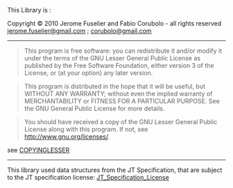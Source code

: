 This Library is :

Copyright © 2010 Jerome Fuselier and Fabio Corubolo - all rights reserved
jerome.fuselier@gmail.com ; corubolo@gmail.com

---


> This program is free software: you can redistribute it and/or modify
> it under the terms of the GNU Lesser General Public License as published by
> the Free Software Foundation, either version 3 of the License, or
> (at your option) any later version.

> This program is distributed in the hope that it will be useful,
> but WITHOUT ANY WARRANTY; without even the implied warranty of
> MERCHANTABILITY or FITNESS FOR A PARTICULAR PURPOSE.  See the
> GNU General Public License for more details.

> You should have received a copy of the GNU Lesser General Public License
> along with this program.  If not, see <http://www.gnu.org/licenses/>.

see [COPYINGLESSER](COPYINGLESSER.md)

---

This library used data structures from the JT Specification, that are subject to the JT specification license:
[JT\_Specification\_License](JT_Specification_License.md)